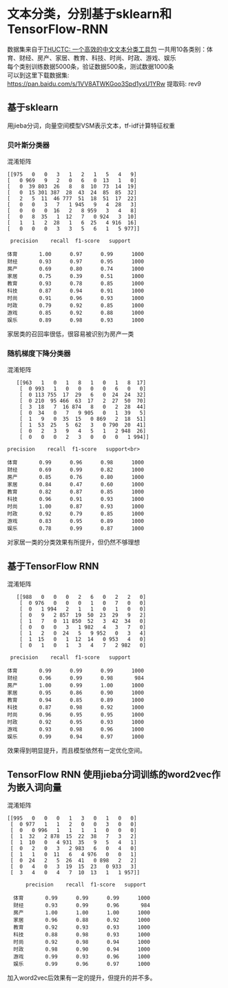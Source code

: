 # 文本分类，分别基于sklearn和TensorFlow-RNN
数据集来自于[THUCTC: 一个高效的中文文本分类工具包](http://thuctc.thunlp.org/<br>)
一共用10各类别：体育、财经、房产、家居、教育、科技、时尚、时政、游戏、娱乐<br>
每个类别训练数据5000条，验证数据500条，测试数据1000条<br>
可以到这里下载数据集: https://pan.baidu.com/s/1VV8ATWKGoo3Spd1yxU1YRw 提取码: rev9 

## 基于sklearn<br>
用jieba分词，向量空间模型VSM表示文本，tf-idf计算特征权重<br>

### 贝叶斯分类器<br>
混淆矩阵<br>

    [[975   0   0   3   1   2   1   5   4   9]
    [   0 969   9   2   0   6   0  13   1   0]
    [   0  39 803  26   8   8  10  73  14  19]
    [   0  15 301 387  28  43  24  85  85  32]
    [   2   5  11  46 777  51  18  51  17  22]
    [   0   0   3   7   1 945   9   4  28   3]
    [   0   0   0  16   2   8 959   3   4   8]
    [   0   8  35   1  12   7   0 924   3  10]
    [   1   1   2  28   1   6  25   4 916  16]
    [   0   0   0   3   3   5   6   1   5 977]]
 
     precision    recall  f1-score   support

    体育       1.00      0.97      0.99      1000 
    财经       0.93      0.97      0.95      1000 
    房产       0.69      0.80      0.74      1000 
    家居       0.75      0.39      0.51      1000 
    教育       0.93      0.78      0.85      1000 
    科技       0.87      0.94      0.91      1000 
    时尚       0.91      0.96      0.93      1000 
    时政       0.79      0.92      0.85      1000 
    游戏       0.85      0.92      0.88      1000 
    娱乐       0.89      0.98      0.93      1000 
  
  家居类的召回率很低，很容易被识别为房产一类<br>
  
### 随机梯度下降分类器<br>
  混淆矩阵<br>
  
       [[963   1   0   1   8   1   0   1   8  17]
        [  0 993   1   0   0   0   0   6   0   0]
        [  0 113 755  17  29   6   0  24  24  32]
        [  0 210  95 466  63  17   2  27  50  70]
        [  3  18   7  16 874   8   0   2  28  44]
        [  0  34   0   7   9 905   0   1  39   5]
        [  1   9   0  35  15   0 869   2  18  51]
        [  1  53  25   5  62   3   0 790  20  41]
        [  0   2   3   9   4   5   1   2 948  26]
        [  0   0   0   2   3   0   0   0   1 994]]
 
    precision    recall  f1-score   support<br>

    体育       0.99      0.96      0.98      1000
    财经       0.69      0.99      0.82      1000
    房产       0.85      0.76      0.80      1000
    家居       0.84      0.47      0.60      1000
    教育       0.82      0.87      0.85      1000
    科技       0.96      0.91      0.93      1000
    时尚       1.00      0.87      0.93      1000
    时政       0.92      0.79      0.85      1000
    游戏       0.83      0.95      0.89      1000
    娱乐       0.78      0.99      0.87      1000
对家居一类的分类效果有所提升，但仍然不够理想

## 基于TensorFlow RNN<br>

混淆矩阵<br>

       [[988   0   0   0   2   6   0   2   2   0]
        [  0 976   0   0   0   1   0   7   0   0]
        [  0   1 994   2   1   1   0   1   0   0]
        [  0   9   2 857  19  50  23  29   9   2]
        [  1   7   0  11 850  52   3  42  34   0]
        [  0   0   0   3   1 982   4   3   7   0]
        [  1   2   0  24   5   9 952   0   3   4]
        [  1  15   0   1  12  14   0 953   4   0]
        [  0   1   0   1   3   4   7   2 982   0]
 
     precision    recall  f1-score   support

    体育       0.99      0.99      0.99      1000
    财经       0.96      0.99      0.98       984
    房产       1.00      0.99      1.00      1000
    家居       0.95      0.86      0.90      1000
    教育       0.94      0.85      0.89      1000
    科技       0.87      0.98      0.92      1000
    时尚       0.96      0.95      0.95      1000
    时政       0.92      0.95      0.93      1000
    游戏       0.93      0.98      0.96      1000
    娱乐       0.99      0.94      0.97      1000
效果得到明显提升，而且模型依然有一定优化空间。

## TensorFlow RNN 使用jieba分词训练的word2vec作为嵌入词向量<br>

混淆矩阵<br>

    [[995   0   0   0   1   3   0   1   0   0]
     [  0 977   1   1   2   0   0   3   0   0]
     [  0   0 996   1   1   1   1   0   0   0]
     [  1  32   2 878  15  22  38   7   3   2]
     [  1  10   0   4 931  35   9   5   4   1]
     [  0   2   0   3   2 983   6   0   4   0]
     [  1   1   0  11   6   4 976   0   0   1]
     [  0  24   2   5  26  41   0 898   2   2]
     [  0   4   0   3  19  15  23   0 933   3]
     [  3   4   0   4   7  10  13   1   1 957]]

          precision    recall  f1-score   support

      体育       0.99      0.99      0.99      1000
      财经       0.93      0.99      0.96       984
      房产       1.00      1.00      1.00      1000
      家居       0.96      0.88      0.92      1000
      教育       0.92      0.93      0.93      1000
      科技       0.88      0.98      0.93      1000
      时尚       0.92      0.98      0.94      1000
      时政       0.98      0.90      0.94      1000
      游戏       0.99      0.93      0.96      1000
      娱乐       0.99      0.96      0.97      1000
加入word2vec后效果有一定的提升，但提升的并不多。

